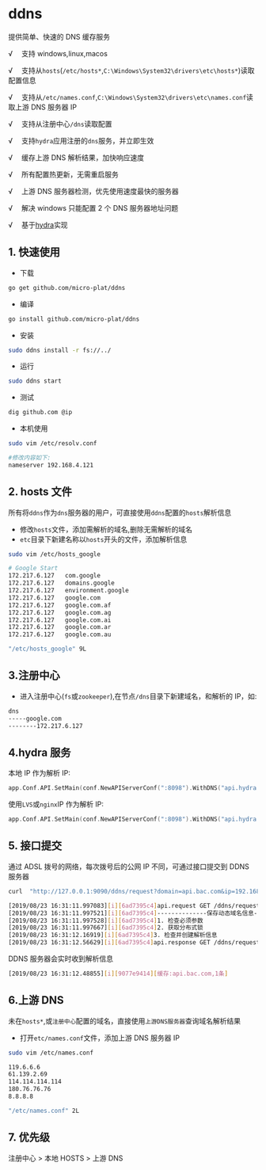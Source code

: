 # ddns

提供简单、快速的 DNS 缓存服务

√ 　支持 windows,linux,macos

√ 　支持从`hosts`(`/etc/hosts*`,`C:\Windows\System32\drivers\etc\hosts*`)读取配置信息

√ 　支持从`/etc/names.conf`,`C:\Windows\System32\drivers\etc\names.conf`读取上游 DNS 服务器 IP

√ 　支持从注册中心`/dns`读取配置

√ 　支持`hydra`应用注册的`dns`服务，并立即生效

√ 　缓存上游 DNS 解析结果，加快响应速度

√ 　所有配置热更新，无需重启服务

√ 　上游 DNS 服务器检测，优先使用速度最快的服务器

√ 　解决 windows 只能配置 2 个 DNS 服务器地址问题

√ 　基于[hydra](https://github.com/micro-plat/hydra)实现

## 1. 快速使用

- 下载

```sh
go get github.com/micro-plat/ddns
```

- 编译

```sh
go install github.com/micro-plat/ddns
```

- 安装

```sh
sudo ddns install -r fs://../
```

- 运行

```sh
sudo ddns start
```

- 测试

```sh
dig github.com @ip
```

- 本机使用

```sh
sudo vim /etc/resolv.conf

#修改内容如下:
nameserver 192.168.4.121
```

## 2. hosts 文件

所有将`ddns`作为`dns`服务器的用户，可直接使用`ddns`配置的`hosts`解析信息

- 修改`hosts`文件，添加需解析的域名,删除无需解析的域名
- `etc`目录下新建名称以`hosts`开头的文件，添加解析信息

```sh
sudo vim /etc/hosts_google
```

```sh
# Google Start
172.217.6.127	com.google
172.217.6.127	domains.google
172.217.6.127	environment.google
172.217.6.127	google.com
172.217.6.127	google.com.af
172.217.6.127	google.com.ag
172.217.6.127	google.com.ai
172.217.6.127	google.com.ar
172.217.6.127	google.com.au

"/etc/hosts_google" 9L
```

## 3.注册中心

- 进入注册中心(`fs`或`zookeeper`),在节点`/dns`目录下新建域名，和解析的 IP，如:

```sh
dns
-----google.com
--------172.217.6.127
```

## 4.hydra 服务

本地 IP 作为解析 IP:

```go
app.Conf.API.SetMain(conf.NewAPIServerConf(":8098").WithDNS("api.hydra.com"))
```

使用`LVS`或`nginx`IP 作为解析 IP:

```go
app.Conf.API.SetMain(conf.NewAPIServerConf(":8098").WithDNS("api.hydra.com","172.16.9.100"))
```

## 5. 接口提交

通过 ADSL 拨号的网络，每次拨号后的公网 IP 不同，可通过接口提交到 DDNS 服务器

```sh
curl  "http://127.0.0.1:9090/ddns/request?domain=api.bac.com&ip=192.168.4.121"
```

```sh
[2019/08/23 16:31:11.997083][i][6ad7395c4]api.request GET /ddns/request?domain=api.bac.com&ip=192.168.4.121 from 127.0.0.1
[2019/08/23 16:31:11.997521][i][6ad7395c4]--------------保存动态域名信息---------------
[2019/08/23 16:31:11.997528][i][6ad7395c4]1. 检查必须参数
[2019/08/23 16:31:11.997667][i][6ad7395c4]2. 获取分布式锁
[2019/08/23 16:31:12.16919][i][6ad7395c4]3. 检查并创建解析信息
[2019/08/23 16:31:12.56629][i][6ad7395c4]api.response GET /ddns/request?domain=api.bac.com&ip=192.168.4.121 200  59.578447ms
```

DDNS 服务器会实时收到解析信息

```sh
[2019/08/23 16:31:12.48855][i][9077e9414][缓存:api.bac.com,1条]
```

## 6.上游 DNS

未在`hosts*`,或`注册中心`配置的域名，直接使用`上游DNS服务器`查询域名解析结果

- 打开`etc/names.conf`文件，添加上游 DNS 服务器 IP

```sh
sudo vim /etc/names.conf
```

```sh
119.6.6.6
61.139.2.69
114.114.114.114
180.76.76.76
8.8.8.8

"/etc/names.conf" 2L
```

## 7. 优先级

注册中心 > 本地 HOSTS > 上游 DNS
